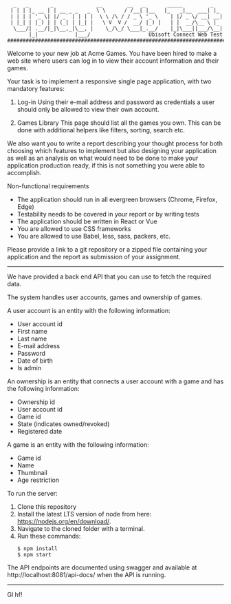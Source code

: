```
  _   _       _              __        __   _       _____         _
 | | | |_ __ | | __ _ _   _  \ \      / /__| |__   |_   _|__  ___| |_
 | | | | '_ \| |/ _` | | | |  \ \ /\ / / _ \ '_ \    | |/ _ \/ __| __|
 | |_| | |_) | | (_| | |_| |   \ V  V /  __/ |_) |   | |  __/\__ \ |_
  \___/| .__/|_|\__,_|\__, |    \_/\_/ \___|_.__/    |_|\___||___/\__|
       |_|            |___/                   Ubisoft Connect Web Test
################################################################################
```

Welcome to your new job at Acme Games. You have been hired to make a web site
where users can log in to view their account information and their games.

Your task is to implement a responsive single page application, with two
mandatory features:

1) Log-in
Using their e-mail address and password as credentials a user should only be
allowed to view their own account.

2) Games Library
This page should list all the games you own. This can be done with additional
helpers like filters, sorting, search etc.

We also want you to write a report describing your thought process for both
choosing which features to implement but also designing your application as
well as an analysis on what would need to be done to make your application
production ready, if this is not something you were able to accomplish.

Non-functional requirements
* The application should run in all evergreen browsers (Chrome, Firefox, Edge)
* Testability needs to be covered in your report or by writing tests
* The application should be written in React or Vue
* You are allowed to use CSS frameworks
* You are allowed to use Babel, less, sass, packers, etc.

Please provide a link to a git repository or a zipped file containing your
application and the report as submission of your assignment.

--------------------------------------------------------------------------------

We have provided a back end API that you can use to fetch the required data.

The system handles user accounts, games and ownership of games.

A user account is an entity with the following information:
- User account id
- First name
- Last name
- E-mail address
- Password
- Date of birth
- Is admin

An ownership is an entity that connects a user account with a game and has the
following information:
- Ownership id
- User account id
- Game id
- State (indicates owned/revoked)
- Registered date

A game is an entity with the following information:
- Game id
- Name
- Thumbnail
- Age restriction

To run the server:
1. Clone this repository
2. Install the latest LTS version of node from here: https://nodejs.org/en/download/.
3. Navigate to the cloned folder with a terminal.
4. Run these commands:
    ```
    $ npm install
    $ npm start
    ```

The API endpoints are documented using swagger and available at
http://localhost:8081/api-docs/ when the API is running.

--------------------------------------------------------------------------------

Gl hf!
